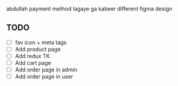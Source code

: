 abdullah payment method lagaye ga
kabeer different figma design

## TODO

- [ ] fav icon + meta tags
- [ ] Add product page
- [ ] Add redux TK
- [ ] Add cart page
- [ ] Add order page in admin
- [ ] Add order page in user

